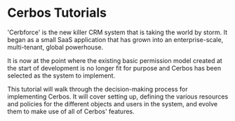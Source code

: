 # Cerbos Tutorials

'Cerbforce' is the new killer CRM system that is taking the world by storm. It began as a small SaaS application that has grown into an enterprise-scale, multi-tenant, global powerhouse.

It is now at the point where the existing basic permission model created at the start of development is no longer fit for purpose and Cerbos has been selected as the system to implement.

This tutorial will walk through the decision-making process for implementing Cerbos. It will cover setting up, defining the various resources and policies for the different objects and users in the system, and evolve them to make use of all of Cerbos' features.

